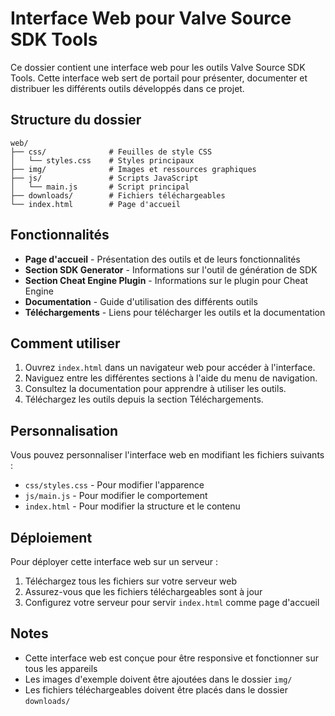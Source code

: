 # Interface Web pour Valve Source SDK Tools

Ce dossier contient une interface web pour les outils Valve Source SDK Tools. Cette interface web sert de portail pour présenter, documenter et distribuer les différents outils développés dans ce projet.

## Structure du dossier

```
web/
├── css/              # Feuilles de style CSS
│   └── styles.css    # Styles principaux
├── img/              # Images et ressources graphiques
├── js/               # Scripts JavaScript
│   └── main.js       # Script principal
├── downloads/        # Fichiers téléchargeables
└── index.html        # Page d'accueil
```

## Fonctionnalités

- **Page d'accueil** - Présentation des outils et de leurs fonctionnalités
- **Section SDK Generator** - Informations sur l'outil de génération de SDK
- **Section Cheat Engine Plugin** - Informations sur le plugin pour Cheat Engine
- **Documentation** - Guide d'utilisation des différents outils
- **Téléchargements** - Liens pour télécharger les outils et la documentation

## Comment utiliser

1. Ouvrez `index.html` dans un navigateur web pour accéder à l'interface.
2. Naviguez entre les différentes sections à l'aide du menu de navigation.
3. Consultez la documentation pour apprendre à utiliser les outils.
4. Téléchargez les outils depuis la section Téléchargements.

## Personnalisation

Vous pouvez personnaliser l'interface web en modifiant les fichiers suivants :

- `css/styles.css` - Pour modifier l'apparence
- `js/main.js` - Pour modifier le comportement
- `index.html` - Pour modifier la structure et le contenu

## Déploiement

Pour déployer cette interface web sur un serveur :

1. Téléchargez tous les fichiers sur votre serveur web
2. Assurez-vous que les fichiers téléchargeables sont à jour
3. Configurez votre serveur pour servir `index.html` comme page d'accueil

## Notes

- Cette interface web est conçue pour être responsive et fonctionner sur tous les appareils
- Les images d'exemple doivent être ajoutées dans le dossier `img/`
- Les fichiers téléchargeables doivent être placés dans le dossier `downloads/`
